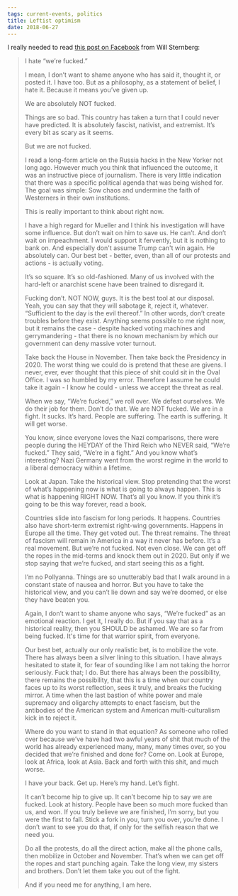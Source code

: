 ```yaml
---
tags: current-events, politics
title: Leftist optimism
date: 2018-06-27
---
```


I really needed to read [this post on Facebook](https://www.facebook.com/story.php?story_fbid=10156414314761192&id=659246191&mibextid=WC7FNe&rdid=ibUhwv6cunLWeOo2) from Will Sternberg:

> I hate “we’re fucked.”
> 
> I mean, I don’t want to shame anyone who has said it, thought it, or posted it. I have too. But as a philosophy, as a statement of belief, I hate it. Because it means you’ve given up.
> 
> We are absolutely NOT fucked.
> 
> Things are so bad. This country has taken a turn that I could never have predicted. It is absolutely fascist, nativist, and extremist. It’s every bit as scary as it seems.
> 
> But we are not fucked.
> 
> I read a long-form article on the Russia hacks in the New Yorker not long ago. However much you think that influenced the outcome, it was an instructive piece of journalism. There is very little indication that there was a specific political agenda that was being wished for. The goal was simple: Sow chaos and undermine the faith of Westerners in their own institutions.
> 
> This is really important to think about right now.
> 
> I have a high regard for Mueller and I think his investigation will have some influence. But don’t wait on him to save us. He can’t. And don’t wait on impeachment. I would support it fervently, but it is nothing to bank on. And especially don't assume Trump can't win again. He absolutely can. Our best bet - better, even, than all of our protests and actions - is actually voting.
> 
> It’s so square. It’s so old-fashioned. Many of us involved with the hard-left or anarchist scene have been trained to disregard it.
> 
> Fucking don’t. NOT NOW, guys. It is the best tool at our disposal. Yeah, you can say that they will sabotage it, reject it, whatever. “Sufficient to the day is the evil thereof.” In other words, don’t create troubles before they exist. Anything seems possible to me right now, but it remains the case - despite hacked voting machines and gerrymandering - that there is no known mechanism by which our government can deny massive voter turnout.
> 
> Take back the House in November. Then take back the Presidency in 2020. The worst thing we could do is pretend that these are givens. I never, ever, ever thought that this piece of shit could sit in the Oval Office. I was so humbled by my error. Therefore I assume he could take it again - I know he could - unless we accept the threat as real.
> 
> When we say, “We’re fucked,” we roll over. We defeat ourselves. We do their job for them. Don’t do that. We are NOT fucked. We are in a fight. It sucks. It’s hard. People are suffering. The earth is suffering. It will get worse.
> 
> You know, since everyone loves the Nazi comparisons, there were people during the HEYDAY of the Third Reich who NEVER said, “We’re fucked.” They said, “We’re in a fight.” And you know what’s interesting? Nazi Germany went from the worst regime in the world to a liberal democracy within a lifetime.
> 
> Look at Japan. Take the historical view. Stop pretending that the worst of what’s happening now is what is going to always happen. This is what is happening RIGHT NOW. That’s all you know. If you think it’s going to be this way forever, read a book.
> 
> Countries slide into fascism for long periods. It happens. Countries also have short-term extremist right-wing governments. Happens in Europe all the time. They get voted out. The threat remains. The threat of fascism will remain in America in a way it never has before. It’s a real movement. But we’re not fucked. Not even close. We can get off the ropes in the mid-terms and knock them out in 2020. But only if we stop saying that we’re fucked, and start seeing this as a fight.
> 
> I’m no Pollyanna. Things are so unutterably bad that I walk around in a constant state of nausea and horror. But you have to take the historical view, and you can’t lie down and say we’re doomed, or else they have beaten you.
> 
> Again, I don’t want to shame anyone who says, “We’re fucked” as an emotional reaction. I get it, I really do. But if you say that as a historical reality, then you SHOULD be ashamed. We are so far from being fucked. It's time for that warrior spirit, from everyone.
> 
> Our best bet, actually our only realistic bet, is to mobilize the vote. There has always been a silver lining to this situation. I have always hesitated to state it, for fear of sounding like I am not taking the horror seriously. Fuck that; I do. But there has always been the possibility, there remains the possibility, that this is a time when our country faces up to its worst reflection, sees it truly, and breaks the fucking mirror. A time when the last bastion of white power and male supremacy and oligarchy attempts to enact fascism, but the antibodies of the American system and American multi-culturalism kick in to reject it.
> 
> Where do you want to stand in that equation? As someone who rolled over because we’ve have had two awful years of shit that much of the world has already experienced many, many, many times over, so you decided that we’re finished and done for? Come on. Look at Europe, look at Africa, look at Asia. Back and forth with this shit, and much worse.
> 
> I have your back. Get up. Here’s my hand. Let’s fight.
> 
> It can’t become hip to give up. It can’t become hip to say we are fucked. Look at history. People have been so much more fucked than us, and won. If you truly believe we are finished, I’m sorry, but you were the first to fall. Stick a fork in you, turn you over, you’re done. I don’t want to see you do that, if only for the selfish reason that we need you.
> 
> Do all the protests, do all the direct action, make all the phone calls, then mobilize in October and November. That’s when we can get off the ropes and start punching again. Take the long view, my sisters and brothers. Don’t let them take you out of the fight.
> 
> And if you need me for anything, I am here.